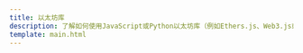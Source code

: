 ```yaml
---
title: 以太坊库
description: 了解如何使用JavaScript或Python以太坊库（例如Ethers.js、Web3.js或Web3.py）在Moonbeam上发送交易或部署合约。
template: main.html
---
```


<div class='subsection-wrapper'></div>